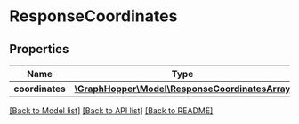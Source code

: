 # ResponseCoordinates

## Properties
Name | Type | Description | Notes
------------ | ------------- | ------------- | -------------
**coordinates** | [**\GraphHopper\Model\ResponseCoordinatesArray**](ResponseCoordinatesArray.md) |  | [optional] 

[[Back to Model list]](../README.md#documentation-for-models) [[Back to API list]](../README.md#documentation-for-api-endpoints) [[Back to README]](../README.md)


